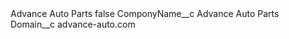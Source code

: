 <?xml version="1.0" encoding="UTF-8"?>
<CustomMetadata xmlns="http://soap.sforce.com/2006/04/metadata" xmlns:xsi="http://www.w3.org/2001/XMLSchema-instance" xmlns:xsd="http://www.w3.org/2001/XMLSchema">
    <label>Advance Auto Parts</label>
    <protected>false</protected>
    <values>
        <field>ComponyName__c</field>
        <value xsi:type="xsd:string">Advance Auto Parts</value>
    </values>
    <values>
        <field>Domain__c</field>
        <value xsi:type="xsd:string">advance-auto.com</value>
    </values>
</CustomMetadata>
